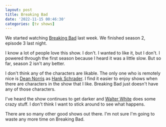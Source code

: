 ```yaml
---
layout: post
title: Breaking Bad
date: '2022-11-15 00:46:30'
categories: [tv shows]
---
```


We started watching [Breaking Bad](https://en.wikipedia.org/wiki/Breaking_Bad) last week. We finished season 2, episode 3 last night.

I know a lot of people love this show. I don't. I wanted to like it, but I don't. I powered through the first season because I heard it was a little slow. But so far, season 2 isn't any better.

I don't think any of the characters are likable. The only one who is remotely nice is [Dean Norris](https://en.wikipedia.org/wiki/Dean_Norris) as [Hank Schrader](https://en.wikipedia.org/wiki/Hank_Schrader). I find it easier to enjoy shows when there are characters in the show that I like. Breaking Bad just doesn't have any of those characters. &nbsp;

I've heard the show continues to get darker and [Walter White](https://en.wikipedia.org/wiki/Walter_White_(Breaking_Bad)) does some crazy stuff. I don't think I want to stick around to see what happens.

There are so many other good shows out there. I'm not sure I'm going to waste any more time on Breaking Bad.

